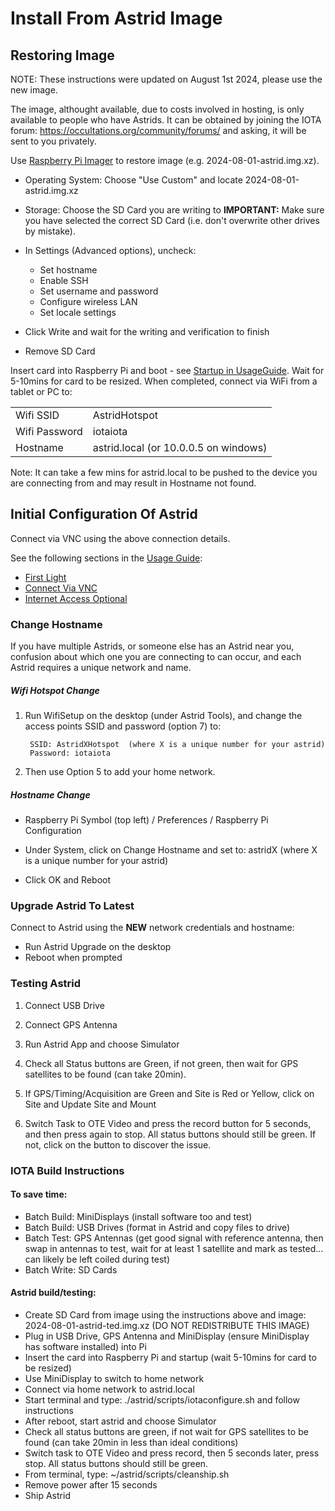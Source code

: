 # Install From Astrid Image
	
## Restoring Image

NOTE: These instructions were updated on August 1st 2024, please use the new image.

The image, althought available, due to costs involved in hosting, is only available to people who have Astrids.  It can be obtained by joining the IOTA forum: https://occultations.org/community/forums/ and asking, it will be sent to you privately.
		
Use [Raspberry Pi Imager](https://www.raspberrypi.com/software/) to restore image (e.g. 2024-08-01-astrid.img.xz).

* Operating System: Choose "Use Custom" and locate 2024-08-01-astrid.img.xz 

* Storage: Choose the SD Card you are writing to **IMPORTANT:** Make sure you have selected the correct SD Card (i.e. don't overwrite other drives by mistake).

* In Settings (Advanced options), uncheck:
	* Set hostname
	* Enable SSH
	* Set username and password
	* Configure wireless LAN
	* Set locale settings
* Click Write and wait for the writing and verification to finish

* Remove SD Card

Insert card into Raspberry Pi and boot - see [Startup in UsageGuide](UsageGuide.md#Startup).  Wait for 5-10mins for card to be resized.  When completed, connect via WiFi from a tablet or PC to:

|           |                |
| --------- | -------------- |
| Wifi SSID | AstridHotspot |
| Wifi Password | iotaiota |
| Hostname | astrid.local (or 10.0.0.5 on windows) |

Note: It can take a few mins for astrid.local to be pushed to the device you are connecting from and may result in Hostname not found.

## Initial Configuration Of Astrid

Connect via VNC using the above connection details.

See the following sections in the [Usage Guide](UsageGuide.md):

* [First Light](UsageGuide.md#first-light)
* [Connect Via VNC](UsageGuide.md#connect-via-vnc)
* [Internet Access Optional](UsageGuide.md#internet-access-optional)

### Change Hostname

If you have multiple Astrids, or someone else has an Astrid near you, confusion about which one you are connecting to can occur, and each Astrid requires a unique network and name.

##### Wifi Hotspot Change	

1. Run WifiSetup on the desktop (under Astrid Tools), and change the access points SSID and password (option 7) to:

		SSID: AstridXHotspot  (where X is a unique number for your astrid)
		Password: iotaiota
	
2.	Then use Option 5 to add your home network.
	
##### Hostname Change

* Raspberry Pi Symbol (top left) / Preferences / Raspberry Pi Configuration
	
* Under System, click on Change Hostname and set to:
		astridX 	(where X is a unique number for your astrid)
		
* Click OK and Reboot

### Upgrade Astrid To Latest

Connect to Astrid using the **NEW** network credentials and hostname:
		
* Run Astrid Upgrade on the desktop
* Reboot when prompted

### Testing Astrid

1. Connect USB Drive

2.	Connect GPS Antenna

3. Run Astrid App and choose Simulator
	
4. Check all Status buttons are Green, if not green, then wait for GPS satellites to be found (can take 20min).
	
5. If GPS/Timing/Acquisition are Green and Site is Red or Yellow, click on Site and Update Site and Mount
	
6. Switch Task to OTE Video and press the record button for 5 seconds, and then press again to stop.  All status buttons should still be green.
If not, click on the button to discover the issue.

### IOTA Build Instructions

#### To save time:

* Batch Build: MiniDisplays (install software too and test)
* Batch Build: USB Drives (format in Astrid and copy files to drive)
* Batch Test: GPS Antennas (get good signal with reference antenna, then swap in antennas to test, wait for at least 1 satellite and mark as tested... can likely be left coiled during test)
* Batch Write: SD Cards

#### Astrid build/testing:

* Create SD Card from image using the instructions above and image: 2024-08-01-astrid-ted.img.xz (DO NOT REDISTRIBUTE THIS IMAGE)
* Plug in USB Drive, GPS Antenna and MiniDisplay (ensure MiniDisplay has software installed) into Pi
* Insert the card into Raspberry Pi and startup (wait 5-10mins for card to be resized)
* Use MiniDisplay to switch to home network
* Connect via home network to astrid.local
* Start terminal and type: ./astrid/scripts/iotaconfigure.sh  and follow instructions
* After reboot, start astrid and choose Simulator
* Check all status buttons are green, if not wait for GPS satellites to be found (can take 20min in less than ideal conditions)
* Switch task to OTE Video and press record, then 5 seconds later, press stop.  All status buttons should still be green.
* From terminal, type: ~/astrid/scripts/cleanship.sh
* Remove power after 15 seconds
* Ship Astrid